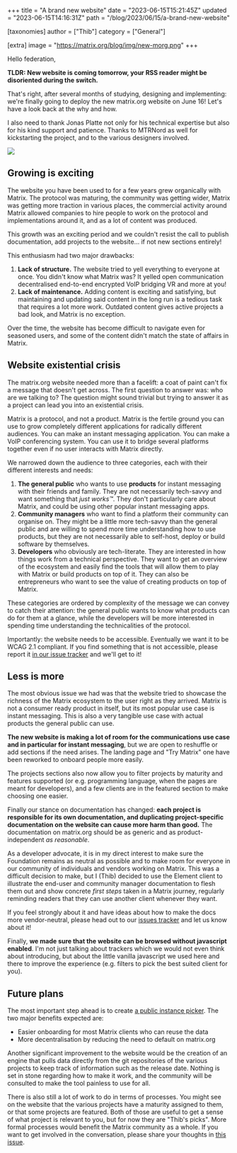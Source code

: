 +++
title = "A brand new website"
date = "2023-06-15T15:21:45Z"
updated = "2023-06-15T14:16:31Z"
path = "/blog/2023/06/15/a-brand-new-website"

[taxonomies]
author = ["Thib"]
category = ["General"]

[extra]
image = "https://matrix.org/blog/img/new-morg.png"
+++

Hello federation,

**TLDR: New website is coming tomorrow, your RSS reader might be disoriented during the switch.**

That's right, after several months of studying, designing and implementing: we're finally going to deploy the new matrix.org website on June 16! Let's have a look back at the why and how.

I also need to thank Jonas Platte not only for his technical expertise but also for his kind support and patience. Thanks to MTRNord as well for kickstarting the project, and to the various designers involved.

![](/blog/img/new-morg.png)

<!-- more -->

## Growing is exciting

The website you have been used to for a few years grew organically with Matrix. The protocol was maturing, the community was getting wider, Matrix was getting more traction in various places, the commercial activity around Matrix allowed companies to hire people to work on the protocol and implementations around it, and as a lot of content was produced.

This growth was an exciting period and we couldn't resist the call to publish documentation, add projects to the website… if not new sections entirely!

This enthusiasm had two major drawbacks:

1. **Lack of structure.** The website tried to yell everything to everyone at once. You didn't know what Matrix was? It yelled open communication decentralised end-to-end encrypted VoIP bridging VR and more at you!
2. **Lack of maintenance.** Adding content is exciting and satisfying, but maintaining and updating said content in the long run is a tedious task that requires a lot more work. Outdated content gives active projects a bad look, and Matrix is no exception.

Over the time, the website has become difficult to navigate even for seasoned users, and some of the content didn't match the state of affairs in Matrix.

## Website existential crisis

The matrix.org website needed more than a facelift: a coat of paint can't fix a message that doesn't get across. The first question to answer was: who are we talking to? The question might sound trivial but trying to answer it as a project can lead you into an existential crisis.

Matrix is a protocol, and not a product. Matrix is the fertile ground you can use to grow completely different applications for radically different audiences. You can make an instant messaging application. You can make a VoIP conferencing system. You can use it to bridge several platforms together even if no user interacts with Matrix directly.

We narrowed down the audience to three categories, each with their different interests and needs:

1. **The general public** who wants to use **products** for instant messaging with their friends and family. They are not necessarily tech-savvy and want something that _just works™_. They don't particularly care about Matrix, and could be using other popular instant messaging apps.
2. **Community managers** who want to find a platform their community can organise on. They might be a little more tech-savvy than the general public and are willing to spend more time understanding how to use products, but they are not necessarily able to self-host, deploy or build software by themselves.
3. **Developers** who obviously are tech-literate. They are interested in how things work from a technical perspective. They want to get an overview of the ecosystem and easily find the tools that will allow them to play with Matrix or build products on top of it. They can also be entrepreneurs who want to see the value of creating products on top of Matrix.

These categories are ordered by complexity of the message we can convey to catch their attention: the general public wants to know what products can do for them at a glance, while the developers will be more interested in spending time understanding the technicalities of the protocol.

Importantly: the website needs to be accessible. Eventually we want it to be WCAG 2.1 compliant. If you find something that is not accessible, please report it [in our issue tracker](https://github.com/matrix-org/matrix.org/issues) and we'll get to it!

## Less is more

The most obvious issue we had was that the website tried to showcase the richness of the Matrix ecosystem to the user right as they arrived. Matrix is not a consumer ready product in itself, but its most popular use case is instant messaging. This is also a very tangible use case with actual products the general public can use.

**The new website is making a lot of room for the communications use case and in particular for instant messaging**, but we are open to reshuffle or add sections if the need arises. The landing page and "Try Matrix" one have been reworked to onboard people more easily.

The projects sections also now allow you to filter projects by maturity and features supported (or e.g. programming language, when the pages are meant for developers), and a few clients are in the featured section to make choosing one easier.

Finally our stance on documentation has changed: **each project is responsible for its own documentation, and duplicating project-specific documentation on the website can cause more harm than good.** The documentation on matrix.org should be as generic and as product-independent _as reasonable_.

As a developer advocate, it is in my direct interest to make sure the Foundation remains as neutral as possible and to make room for everyone in our community of individuals and vendors working on Matrix. This was a difficult decision to make, but I (Thib) decided to use the Element client to illustrate the end-user and community manager documentation to flesh them out and show concrete _first steps_ taken in a Matrix journey, regularly reminding readers that they can use another client whenever they want.

If you feel strongly about it and have ideas about how to make the docs more vendor-neutral, please head out to our [issues tracker](https://github.com/matrix-org/matrix.org/issues) and let us know about it!

Finally, **we made sure that the website can be browsed without javascript enabled**. I'm not just talking about trackers which we would not even think about introducing, but about the little vanilla javascript we used here and there to improve the experience (e.g. filters to pick the best suited client for you).

## Future plans

The most important step ahead is to create [a public instance picker](https://github.com/matrix-org/matrix.org/issues/1570). The two major benefits expected are:

- Easier onboarding for most Matrix clients who can reuse the data
- More decentralisation by reducing the need to default on matrix.org

Another significant improvement to the website would be the creation of an engine that pulls data directly from the git repositories of the various projects to keep track of information such as the release date. Nothing is set in stone regarding how to make it work, and the community will be consulted to make the tool painless to use for all.

There is also still a lot of work to do in terms of processes. You might see on the website that the various projects have a maturity assigned to them, or that some projects are featured. Both of those are useful to get a sense of what project is relevant to you, but for now they are "Thib's picks". More formal processes would benefit the Matrix community as a whole. If you want to get involved in the conversation, please share your thoughts in [this issue](https://github.com/matrix-org/matrix.org/issues/1584).
